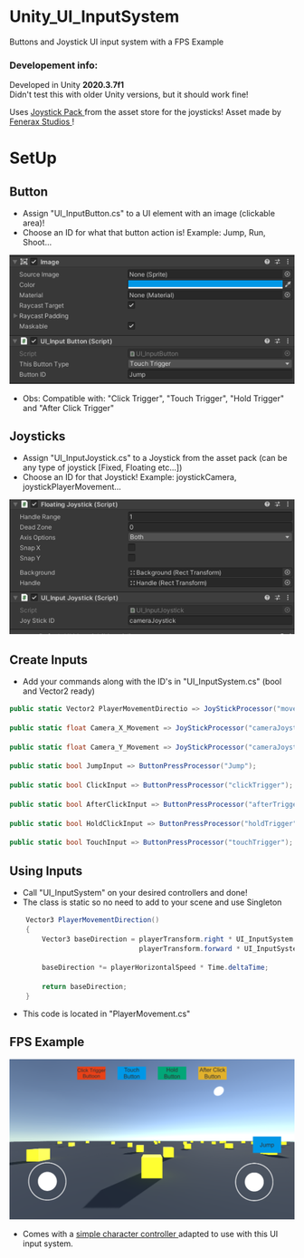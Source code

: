 # Unity_UI_InputSystem

Buttons and Joystick UI input system with a FPS Example

### Developement info:
Developed in Unity <strong>2020.3.7f1</strong> <br>
Didn't test this with older Unity versions, but it should work fine! <br>

Uses <a href='https://assetstore.unity.com/packages/tools/input-management/joystick-pack-107631'> Joystick Pack </a> from the asset store for the joysticks! Asset made by <a href='https://assetstore.unity.com/publishers/32730'> Fenerax Studios </a>! <br>

# SetUp
## Button
* Assign "UI_InputButton.cs" to a UI element with an image (clickable area)! <br>
* Choose an ID for what that button action is! Example: Jump, Run, Shoot... <br>

![1](Screenshots/SetUpButton.png)
* Obs: Compatible with: "Click Trigger", "Touch Trigger", "Hold Trigger" and "After Click Trigger"

## Joysticks
* Assign "UI_InputJoystick.cs" to a Joystick from the asset pack (can be any type of joystick [Fixed, Floating etc...]) <br>
* Choose an ID for that Joystick! Example: joystickCamera, joystickPlayerMovement... <br>

![1](Screenshots/SetUpJoystick.png)


## Create Inputs
* Add your commands along with the ID's in "UI_InputSystem.cs" (bool and Vector2 ready)

```C#
public static Vector2 PlayerMovementDirectio => JoyStickProcessor("movementJoystick");

public static float Camera_X_Movement => JoyStickProcessor("cameraJoystick").x;

public static float Camera_Y_Movement => JoyStickProcessor("cameraJoystick").y;

public static bool JumpInput => ButtonPressProcessor("Jump");

public static bool ClickInput => ButtonPressProcessor("clickTrigger");

public static bool AfterClickInput => ButtonPressProcessor("afterTrigger");

public static bool HoldClickInput => ButtonPressProcessor("holdTrigger");

public static bool TouchInput => ButtonPressProcessor("touchTrigger");
```

## Using Inputs
* Call "UI_InputSystem" on your desired controllers and done!
* The class is static so no need to add to your scene and use Singleton

```C#
    Vector3 PlayerMovementDirection()
    {
        Vector3 baseDirection = playerTransform.right * UI_InputSystem.PlayerMovementDirection.x +
                                playerTransform.forward * UI_InputSystem.PlayerMovementDirection.y;

        baseDirection *= playerHorizontalSpeed * Time.deltaTime;

        return baseDirection;
    }
```
* This code is located in "PlayerMovement.cs"



## FPS Example
![1](Screenshots/Demo.png)
- Comes with a  <a href='https://github.com/playjoa/Unity_SimpleCharacterController_FPS'> simple character controller </a> </strong> adapted to use with this UI input system.
